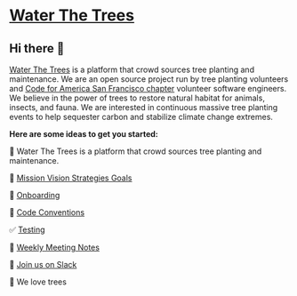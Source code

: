 # [Water The Trees](https://waterthetrees.com)

## Hi there 👋

[Water The Trees](https://waterthetrees.com) is a platform that crowd sources tree planting and maintenance.
We are an open source project run by tree planting volunteers and [Code for America San Francisco chapter](https://www.codeforsanfrancisco.org/) volunteer software engineers.
We believe in the power of trees to restore natural habitat for animals, insects, and fauna.
We are interested in continuous massive tree planting events to help sequester carbon and stabilize climate change extremes.

**Here are some ideas to get you started:**

🌳 Water The Trees is a platform that crowd sources tree planting and maintenance.

🌱 [Mission Vision Strategies Goals](https://github.com/waterthetrees/waterthetrees/wiki/Mission-Vision-Strategies-Goals)

🔰 [Onboarding](https://github.com/waterthetrees/waterthetrees/wiki/Onboarding)

🧩 [Code Conventions](https://github.com/waterthetrees/waterthetrees/wiki/Code-Conventions)

✅ [Testing](https://github.com/waterthetrees/waterthetrees/wiki/Testing)

🧤 [Weekly Meeting Notes](https://github.com/waterthetrees/waterthetrees/wiki/Weekly-Meeting)

🐸 [Join us on Slack](https://sfbrigade.slack.com/archives/C010EGACUTU)

💚 We love trees
